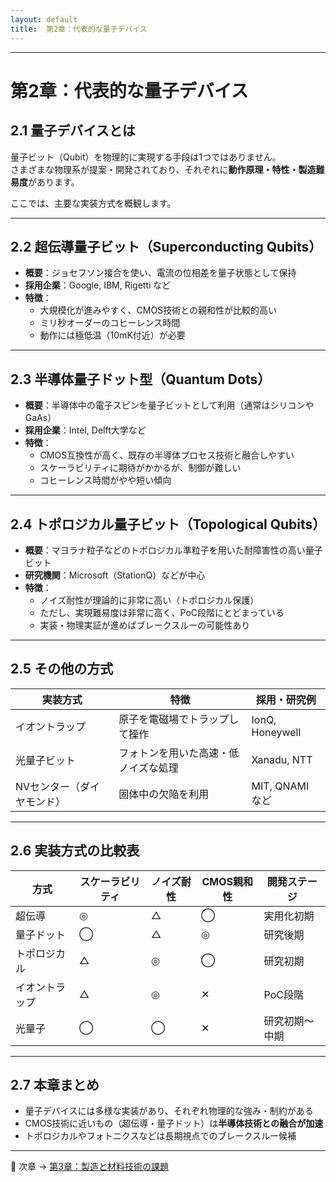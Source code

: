 ```yaml
---
layout: default
title:  第2章：代表的な量子デバイス
---
```


---

# 第2章：代表的な量子デバイス

## 2.1 量子デバイスとは

量子ビット（Qubit）を物理的に実現する手段は1つではありません。  
さまざまな物理系が提案・開発されており、それぞれに**動作原理・特性・製造難易度**があります。

ここでは、主要な実装方式を概観します。

---

## 2.2 超伝導量子ビット（Superconducting Qubits）

- **概要**：ジョセフソン接合を使い、電流の位相差を量子状態として保持  
- **採用企業**：Google, IBM, Rigetti など  
- **特徴**：
  - 大規模化が進みやすく、CMOS技術との親和性が比較的高い
  - ミリ秒オーダーのコヒーレンス時間
  - 動作には極低温（10mK付近）が必要

---

## 2.3 半導体量子ドット型（Quantum Dots）

- **概要**：半導体中の電子スピンを量子ビットとして利用（通常はシリコンやGaAs）  
- **採用企業**：Intel, Delft大学など  
- **特徴**：
  - CMOS互換性が高く、既存の半導体プロセス技術と融合しやすい
  - スケーラビリティに期待がかかるが、制御が難しい
  - コヒーレンス時間がやや短い傾向

---

## 2.4 トポロジカル量子ビット（Topological Qubits）

- **概要**：マヨラナ粒子などのトポロジカル準粒子を用いた耐障害性の高い量子ビット  
- **研究機関**：Microsoft（StationQ）などが中心  
- **特徴**：
  - ノイズ耐性が理論的に非常に高い（トポロジカル保護）
  - ただし、実現難易度は非常に高く、PoC段階にとどまっている
  - 実装・物理実証が進めばブレークスルーの可能性あり

---

## 2.5 その他の方式

| 実装方式 | 特徴 | 採用・研究例 |
|-----------|------|----------------|
| イオントラップ | 原子を電磁場でトラップして操作 | IonQ, Honeywell |
| 光量子ビット | フォトンを用いた高速・低ノイズな処理 | Xanadu, NTT |
| NVセンター（ダイヤモンド） | 固体中の欠陥を利用 | MIT, QNAMI など |

---

## 2.6 実装方式の比較表

| 方式 | スケーラビリティ | ノイズ耐性 | CMOS親和性 | 開発ステージ |
|------|------------------|------------|--------------|----------------|
| 超伝導 | ◎ | △ | ◯ | 実用化初期 |
| 量子ドット | ◯ | △ | ◎ | 研究後期 |
| トポロジカル | △ | ◎ | ◯ | 研究初期 |
| イオントラップ | △ | ◎ | ✕ | PoC段階 |
| 光量子 | ◯ | ◯ | ✕ | 研究初期〜中期 |

---

## 2.7 本章まとめ

- 量子デバイスには多様な実装があり、それぞれ物理的な強み・制約がある
- CMOS技術に近いもの（超伝導・量子ドット）は**半導体技術との融合が加速**
- トポロジカルやフォトニクスなどは長期視点でのブレークスルー候補

---

🔗 次章 → [第3章：製造と材料技術の課題](03_fabrication.md)

